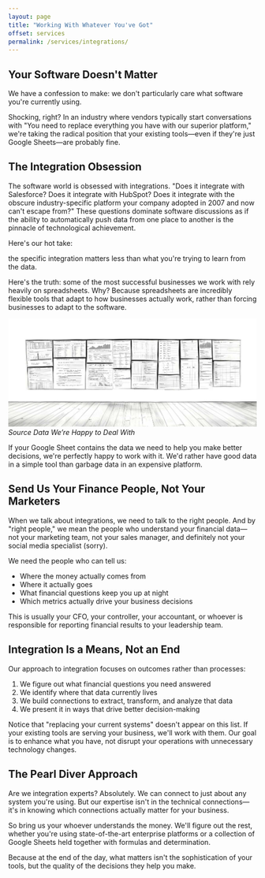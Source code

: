 ```yaml
---
layout: page
title: "Working With Whatever You've Got"
offset: services
permalink: /services/integrations/
---
```


## Your Software Doesn't Matter

We have a confession to make: we don't particularly care what software you're currently using.

Shocking, right? In an industry where vendors typically start conversations with "You need to replace everything you have with our superior platform," we're taking the radical position that your existing tools—even if they're just Google Sheets—are probably fine.

## The Integration Obsession

The software world is obsessed with integrations. "Does it integrate with Salesforce? Does it integrate with HubSpot? Does it integrate with the obscure industry-specific platform your company adopted in 2007 and now can't escape from?" These questions dominate software discussions as if the ability to automatically push data from one place to another is the pinnacle of technological achievement.

Here's our hot take: 
<div class="highlight">the specific integration matters less than what you're trying to learn from the data.</div>

Here's the truth: some of the most successful businesses we work with rely heavily on spreadsheets. Why? Because spreadsheets are incredibly flexible tools that adapt to how businesses actually work, rather than forcing businesses to adapt to the software.

<div class="text-content-caption">
  <img src="/assets/img/illustrations/rare-integration.jpg" />
</div>
<cite>Source Data We’re Happy to Deal With</cite>

If your Google Sheet contains the data we need to help you make better decisions, we're perfectly happy to work with it. We'd rather have good data in a simple tool than garbage data in an expensive platform.

## Send Us Your Finance People, Not Your Marketers

When we talk about integrations, we need to talk to the right people. And by "right people," we mean the people who understand your financial data—not your marketing team, not your sales manager, and definitely not your social media specialist (sorry).

We need the people who can tell us:
- Where the money actually comes from
- Where it actually goes
- What financial questions keep you up at night
- Which metrics actually drive your business decisions

This is usually your CFO, your controller, your accountant, or whoever is responsible for reporting financial results to your leadership team.

## Integration Is a Means, Not an End

Our approach to integration focuses on outcomes rather than processes:

1. We figure out what financial questions you need answered
2. We identify where that data currently lives
3. We build connections to extract, transform, and analyze that data
4. We present it in ways that drive better decision-making

Notice that "replacing your current systems" doesn't appear on this list. If your existing tools are serving your business, we'll work with them. Our goal is to enhance what you have, not disrupt your operations with unnecessary technology changes.

## The Pearl Diver Approach

Are we integration experts? Absolutely. We can connect to just about any system you're using. But our expertise isn't in the technical connections—it's in knowing which connections actually matter for your business.

So bring us your whoever understands the money. We'll figure out the rest, whether you're using state-of-the-art enterprise platforms or a collection of Google Sheets held together with formulas and determination.

Because at the end of the day, what matters isn't the sophistication of your tools, but the quality of the decisions they help you make.